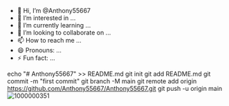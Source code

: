 - 👋 Hi, I’m @Anthony55667
- 👀 I’m interested in ...
- 🌱 I’m currently learning ...
- 💞️ I’m looking to collaborate on ...
- 📫 How to reach me ...
- 😄 Pronouns: ...
- ⚡ Fun fact: ...

<!---
Anthony55667/Anthony55667 is a ✨ special ✨ repository because its `README.md` (this file) appears on your GitHub profile.
You can click the Preview link to take a look at your changes.
--->
echo "# Anthony55667" >> README.md
git init
git add README.md
git commit -m "first commit"
git branch -M main
git remote add origin https://github.com/Anthony55667/Anthony55667.git
git push -u origin main![1000000351](https://github.com/user-attachments/assets/a83d0c81-c974-46b8-9af7-6cf53d29a452)
